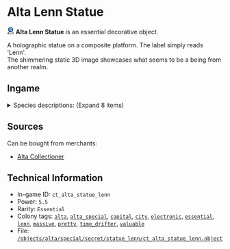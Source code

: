 # Alta Lenn Statue

<img src="https://raw.githubusercontent.com/Ceterai/Enternia/main/objects/alta/special/secret/statue_lenn/icon.png" alt="Alta Lenn Statue icon" loading="lazy" height=16px width="auto" /> **Alta Lenn Statue** is an essential decorative object.

A holographic statue on a composite platform. The label simply reads 'Lenn'.  
The shimmering static 3D image showcases what seems to be a being from another realm.

## Ingame

<details><summary>Species descriptions: (Expand 8 items)</summary>

- Alta: A statue dedicated to Lenn, one of the Time Drifters, who decided to help.
- Apex: A hologram dedicated to science. An alta structure.
- Avian: An electric statue of a planet?
- Floran: A ghosstly ssstatue. Floran can't touch it.
- Glitch: Intrigued. This holographic statue looks like... a planet?
- Human: Why build an actual statue, if you can just fake it?
- Hylotl: I don't understand why someone would skip the joy of sculpting something like this.
- Novakid: A transparent solar system of sorts. I think.

</details>

## Sources

Can be bought from merchants:

- [Alta Collectioner](https://ceterai.github.io/MyEnternia/Wiki/AltaCollectioner)

## Technical Information

- In-game ID: `ct_alta_statue_lenn`
- Power: `5.5`
- Rarity: `Essential`
- Colony tags: [`alta`](https://ceterai.github.io/MyEnternia/Wiki/Tags/Alta), [`alta_special`](https://ceterai.github.io/MyEnternia/Wiki/Tags/AltaSpecial), [`capital`](https://ceterai.github.io/MyEnternia/Wiki/Tags/Capital), [`city`](https://ceterai.github.io/MyEnternia/Wiki/Tags/City), [`electronic`](https://ceterai.github.io/MyEnternia/Wiki/Tags/Electronic), [`essential`](https://ceterai.github.io/MyEnternia/Wiki/Tags/Essential), [`lenn`](https://ceterai.github.io/MyEnternia/Wiki/Tags/Lenn), [`massive`](https://ceterai.github.io/MyEnternia/Wiki/Tags/Massive), [`pretty`](https://ceterai.github.io/MyEnternia/Wiki/Tags/Pretty), [`time_drifter`](https://ceterai.github.io/MyEnternia/Wiki/Tags/TimeDrifter), [`valuable`](https://ceterai.github.io/MyEnternia/Wiki/Tags/Valuable)
- File: [`/objects/alta/special/secret/statue_lenn/ct_alta_statue_lenn.object`](https://github.com/Ceterai/Enternia/blob/main/objects/alta/special/secret/statue_lenn/ct_alta_statue_lenn.object)
